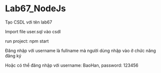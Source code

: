 # Lab67_NodeJs

Tạo CSDL với tên lab67

Import file user.sql vào csdl

run project: npm start

Đăng nhập với username là fullname mà người dùng nhập vào ở chức năng đăng ký

Hoặc có thể đăng nhập với username: BaoHan, password: 123456
